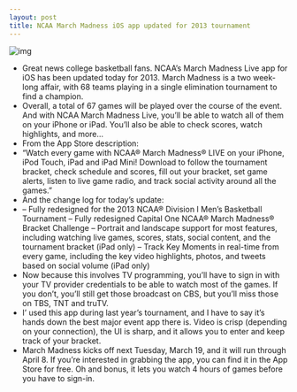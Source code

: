 ```yaml
---
layout: post
title: NCAA March Madness iOS app updated for 2013 tournament
---
```

![img](http://media.idownloadblog.com/wp-content/uploads/2013/03/ipad-march-madness.png)
* Great news college basketball fans. NCAA’s March Madness Live app for iOS has been updated today for 2013. March Madness is a two week-long affair, with 68 teams playing in a single elimination tournament to find a champion.
* Overall, a total of 67 games will be played over the course of the event. And with NCAA March Madness Live, you’ll be able to watch all of them on your iPhone or iPad. You’ll also be able to check scores, watch highlights, and more…
* From the App Store description:
* “Watch every game with NCAA® March Madness® LIVE on your iPhone, iPod Touch, iPad and iPad Mini! Download to follow the tournament bracket, check schedule and scores, fill out your bracket, set game alerts, listen to live game radio, and track social activity around all the games.”
* And the change log for today’s update:
* – Fully redesigned for the 2013 NCAA® Division I Men’s Basketball Tournament – Fully redesigned Capital One NCAA® March Madness® Bracket Challenge – Portrait and landscape support for most features, including watching live games, scores, stats, social content, and the tournament bracket (iPad only) – Track Key Moments in real-time from every game, including the key video highlights, photos, and tweets based on social volume (iPad only)
* Now because this involves TV programming, you’ll have to sign in with your TV provider credentials to be able to watch most of the games. If you don’t, you’ll still get those broadcast on CBS, but you’ll miss those on TBS, TNT and truTV.
* I’ used this app during last year’s tournament, and I have to say it’s hands down the best major event app there is. Video is crisp (depending on your connection), the UI is sharp, and it allows you to enter and keep track of your bracket.
* March Madness kicks off next Tuesday, March 19, and it will run through April 8. If you’re interested in grabbing the app, you can find it in the App Store for free. Oh and bonus, it lets you watch 4 hours of games before you have to sign-in.

